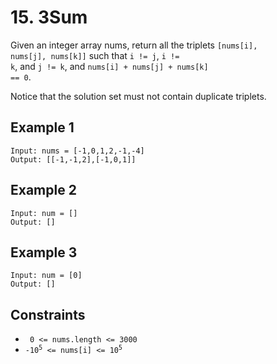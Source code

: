# 15. 3Sum

Given an integer array nums, return all the triplets <code>[nums[i], nums[j], nums[k]]</code> such that <code>i != j</code>, <code>i != k</code>, and <code>j != k</code>, and <code>nums[i] + nums[j] + nums[k] == 0</code>.

Notice that the solution set must not contain duplicate triplets.

## Example 1

    Input: nums = [-1,0,1,2,-1,-4]
    Output: [[-1,-1,2],[-1,0,1]]

## Example 2

    Input: num = []
    Output: []

## Example 3

    Input: num = [0]
    Output: []

## Constraints

- <code> 0 <= nums.length <= 3000 </code>
- <code>-10<sup>5</sup> <= nums[i] <= 10<sup>5</sup></code>
